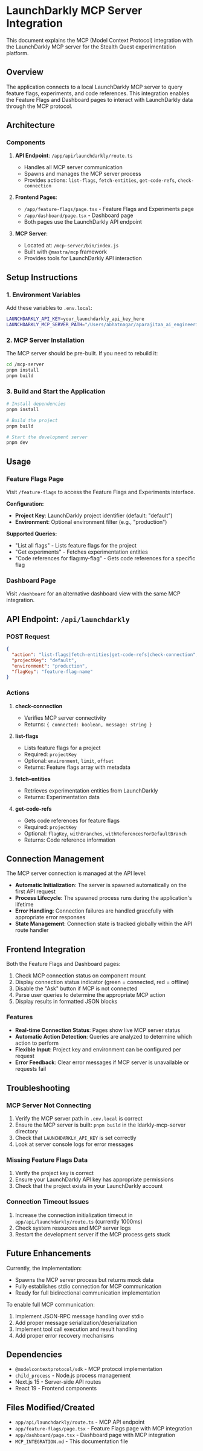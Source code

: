 # LaunchDarkly MCP Server Integration

This document explains the MCP (Model Context Protocol) integration with the LaunchDarkly MCP server for the Stealth Quest experimentation platform.

## Overview

The application connects to a local LaunchDarkly MCP server to query feature flags, experiments, and code references. This integration enables the Feature Flags and Dashboard pages to interact with LaunchDarkly data through the MCP protocol.

## Architecture

### Components

1. **API Endpoint**: `/app/api/launchdarkly/route.ts`
   - Handles all MCP server communication
   - Spawns and manages the MCP server process
   - Provides actions: `list-flags`, `fetch-entities`, `get-code-refs`, `check-connection`

2. **Frontend Pages**:
   - `/app/feature-flags/page.tsx` - Feature Flags and Experiments page
   - `/app/dashboard/page.tsx` - Dashboard page
   - Both pages use the LaunchDarkly API endpoint

3. **MCP Server**:
   - Located at: `/mcp-server/bin/index.js`
   - Built with `@mastra/mcp` framework
   - Provides tools for LaunchDarkly API interaction

## Setup Instructions

### 1. Environment Variables

Add these variables to `.env.local`:

```bash
LAUNCHDARKLY_API_KEY=your_launchdarkly_api_key_here
LAUNCHDARKLY_MCP_SERVER_PATH="/Users/abhatnagar/aparajitaa_ai_engineering_bootcamp/mcp-server/bin/mcp-server.js"
```

### 2. MCP Server Installation

The MCP server should be pre-built. If you need to rebuild it:

```bash
cd /mcp-server
pnpm install
pnpm build
```

### 3. Build and Start the Application

```bash
# Install dependencies
pnpm install

# Build the project
pnpm build

# Start the development server
pnpm dev
```

## Usage

### Feature Flags Page

Visit `/feature-flags` to access the Feature Flags and Experiments interface.

**Configuration:**
- **Project Key**: LaunchDarkly project identifier (default: "default")
- **Environment**: Optional environment filter (e.g., "production")

**Supported Queries:**
- "List all flags" - Lists feature flags for the project
- "Get experiments" - Fetches experimentation entities
- "Code references for flag:my-flag" - Gets code references for a specific flag

### Dashboard Page

Visit `/dashboard` for an alternative dashboard view with the same MCP integration.

## API Endpoint: `/api/launchdarkly`

### POST Request

```json
{
  "action": "list-flags|fetch-entities|get-code-refs|check-connection",
  "projectKey": "default",
  "environment": "production",
  "flagKey": "feature-flag-name"
}
```

### Actions

1. **check-connection**
   - Verifies MCP server connectivity
   - Returns: `{ connected: boolean, message: string }`

2. **list-flags**
   - Lists feature flags for a project
   - Required: `projectKey`
   - Optional: `environment`, `limit`, `offset`
   - Returns: Feature flags array with metadata

3. **fetch-entities**
   - Retrieves experimentation entities from LaunchDarkly
   - Returns: Experimentation data

4. **get-code-refs**
   - Gets code references for feature flags
   - Required: `projectKey`
   - Optional: `flagKey`, `withBranches`, `withReferencesForDefaultBranch`
   - Returns: Code reference information

## Connection Management

The MCP server connection is managed at the API level:

- **Automatic Initialization**: The server is spawned automatically on the first API request
- **Process Lifecycle**: The spawned process runs during the application's lifetime
- **Error Handling**: Connection failures are handled gracefully with appropriate error responses
- **State Management**: Connection state is tracked globally within the API route handler

## Frontend Integration

Both the Feature Flags and Dashboard pages:

1. Check MCP connection status on component mount
2. Display connection status indicator (green = connected, red = offline)
3. Disable the "Ask" button if MCP is not connected
4. Parse user queries to determine the appropriate MCP action
5. Display results in formatted JSON blocks

### Features

- **Real-time Connection Status**: Pages show live MCP server status
- **Automatic Action Detection**: Queries are analyzed to determine which action to perform
- **Flexible Input**: Project key and environment can be configured per request
- **Error Feedback**: Clear error messages if MCP server is unavailable or requests fail

## Troubleshooting

### MCP Server Not Connecting

1. Verify the MCP server path in `.env.local` is correct
2. Ensure the MCP server is built: `pnpm build` in the ldarkly-mcp-server directory
3. Check that `LAUNCHDARKLY_API_KEY` is set correctly
4. Look at server console logs for error messages

### Missing Feature Flags Data

1. Verify the project key is correct
2. Ensure your LaunchDarkly API key has appropriate permissions
3. Check that the project exists in your LaunchDarkly account

### Connection Timeout Issues

1. Increase the connection initialization timeout in `app/api/launchdarkly/route.ts` (currently 1000ms)
2. Check system resources and MCP server logs
3. Restart the development server if the MCP process gets stuck

## Future Enhancements

Currently, the implementation:
- Spawns the MCP server process but returns mock data
- Fully establishes stdio connection for MCP communication
- Ready for full bidirectional communication implementation

To enable full MCP communication:
1. Implement JSON-RPC message handling over stdio
2. Add proper message serialization/deserialization
3. Implement tool call execution and result handling
4. Add proper error recovery mechanisms

## Dependencies

- `@modelcontextprotocol/sdk` - MCP protocol implementation
- `child_process` - Node.js process management
- Next.js 15 - Server-side API routes
- React 19 - Frontend components

## Files Modified/Created

- `app/api/launchdarkly/route.ts` - MCP API endpoint
- `app/feature-flags/page.tsx` - Feature Flags page with MCP integration
- `app/dashboard/page.tsx` - Dashboard page with MCP integration
- `MCP_INTEGRATION.md` - This documentation file

